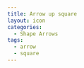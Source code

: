 ```yaml
---
title: Arrow up square
layout: icon
categories:
  - Shape Arrows
tags:
  - arrow
  - square
---
```

